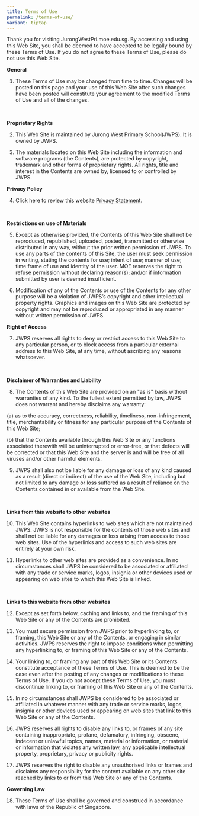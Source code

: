 ```yaml
---
title: Terms of Use
permalink: /terms-of-use/
variant: tiptap
---
```

<p>Thank you for visiting JurongWestPri.moe.edu.sg. By accessing and using
this Web Site, you shall be deemed to have accepted to be legally bound
by these Terms of Use. If you do not agree to these Terms of Use, please
do not use this Web Site.</p>
<p><strong>General</strong>
</p>
<ol data-tight="true" class="tight">
<li>
<p>These Terms of Use may be changed from time to time. Changes will be posted
on this page and your use of this Web Site after such changes have been
posted will constitute your agreement to the modified Terms of Use and
all of the changes.</p>
</li>
</ol>
<p>
<br>
</p>
<p><strong>Proprietary Rights</strong>
</p>
<ol start="2">
<li>
<p>This Web Site is maintained by Jurong West Primary School(JWPS). It is
owned by JWPS.</p>
</li>
<li>
<p>The materials located on this Web Site including the information and software
programs (the Contents), are protected by copyright, trademark and other
forms of proprietary rights. All rights, title and interest in the Contents
are owned by, licensed to or controlled by JWPS.
<br>
</p>
</li>
</ol>
<p><strong>Privacy Policy</strong>
</p>
<ol start="4" data-tight="true" class="tight">
<li>
<p>Click here to review this website <a href="/privacy" rel="noopener noreferrer nofollow" target="_blank">Privacy Statement</a>.</p>
</li>
</ol>
<p>
<br>
</p>
<p><strong>Restrictions on use of Materials</strong>
</p>
<ol start="5">
<li>
<p>Except as otherwise provided, the Contents of this Web Site shall not
be reproduced, republished, uploaded, posted, transmitted or otherwise
distributed in any way, without the prior written permission of JWPS. To
use any parts of the contents of this Site, the user must seek permission
in writing, stating the contents for use; intent of use; manner of use;
time frame of use and identity of the user. MOE reserves the right to refuse
permission without declaring reason(s); and/or if information submitted
by user is deemed insufficient.</p>
</li>
<li>
<p>Modification of any of the Contents or use of the Contents for any other
purpose will be a violation of JWPS’s copyright and other intellectual
property rights. Graphics and images on this Web Site are protected by
copyright and may not be reproduced or appropriated in any manner without
written permission of JWPS.</p>
</li>
</ol>
<p></p>
<p></p>
<p><strong>Right of Access</strong>
</p>
<ol start="7" data-tight="true" class="tight">
<li>
<p>JWPS reserves all rights to deny or restrict access to this Web Site to
any particular person, or to block access from a particular external address
to this Web Site, at any time, without ascribing any reasons whatsoever.</p>
<p>
<br>
</p>
</li>
</ol>
<p><strong>Disclaimer of Warranties and Liability</strong>
</p>
<ol start="8" data-tight="true" class="tight">
<li>
<p>The Contents of this Web Site are provided on an "as is" basis without
warranties of any kind. To the fullest extent permitted by law, JWPS does
not warrant and hereby disclaims any warranty:</p>
</li>
</ol>
<p>(a) as to the accuracy, correctness, reliability, timeliness, non-infringement,
title, merchantability or fitness for any particular purpose of the Contents
of this Web Site;</p>
<p>(b) that the Contents available through this Web Site or any functions
associated therewith will be uninterrupted or error-free, or that defects
will be corrected or that this Web Site and the server is and will be free
of all viruses and/or other harmful elements.</p>
<ol start="9" data-tight="true" class="tight">
<li>
<p>JWPS shall also not be liable for any damage or loss of any kind caused
as a result (direct or indirect) of the use of the Web Site, including
but not limited to any damage or loss suffered as a result of reliance
on the Contents contained in or available from the Web Site.</p>
</li>
</ol>
<p>
<br>
</p>
<p><strong>Links from this website to other websites</strong>
</p>
<p></p>
<ol start="10" data-tight="true" class="tight">
<li>
<p>This Web Site contains hyperlinks to web sites which are not maintained
JWPS. JWPS is not responsible for the contents of those web sites and shall
not be liable for any damages or loss arising from access to those web
sites. Use of the hyperlinks and access to such web sites are entirely
at your own risk.</p>
</li>
<li>
<p>Hyperlinks to other web sites are provided as a convenience. In no circumstances
shall JWPS be considered to be associated or affiliated with any trade
or service marks, logos, insignia or other devices used or appearing on
web sites to which this Web Site is linked.</p>
</li>
</ol>
<p>
<br>
</p>
<p><strong>Links to this website from other websites</strong>
</p>
<ol start="12" data-tight="true" class="tight">
<li>
<p>Except as set forth below, caching and links to, and the framing of this
Web Site or any of the Contents are prohibited.</p>
<p></p>
</li>
<li>
<p>You must secure permission from JWPS prior to hyperlinking to, or framing,
this Web Site or any of the Contents, or engaging in similar activities.
JWPS reserves the right to impose conditions when permitting any hyperlinking
to, or framing of this Web Site or any of the Contents.</p>
<p></p>
</li>
<li>
<p>Your linking to, or framing any part of this Web Site or its Contents
constitute acceptance of these Terms of Use. This is deemed to be the case
even after the posting of any changes or modifications to these Terms of
Use. If you do not accept these Terms of Use, you must discontinue linking
to, or framing of this Web Site or any of the Contents.</p>
<p></p>
</li>
<li>
<p>In no circumstances shall JWPS be considered to be associated or affiliated
in whatever manner with any trade or service marks, logos, insignia or
other devices used or appearing on web sites that link to this Web Site
or any of the Contents.</p>
<p></p>
</li>
<li>
<p>JWPS reserves all rights to disable any links to, or frames of any site
containing inappropriate, profane, defamatory, infringing, obscene, indecent
or unlawful topics, names, material or information, or material or information
that violates any written law, any applicable intellectual property, proprietary,
privacy or publicity rights.</p>
<p></p>
</li>
<li>
<p>JWPS reserves the right to disable any unauthorised links or frames and
disclaims any responsibility for the content available on any other site
reached by links to or from this Web Site or any of the Contents.
<br>
</p>
</li>
</ol>
<p><strong>Governing Law</strong>
</p>
<ol start="18" data-tight="true" class="tight">
<li>
<p>These Terms of Use shall be governed and construed in accordance with
laws of the Republic of Singapore.</p>
</li>
</ol>
<p></p>